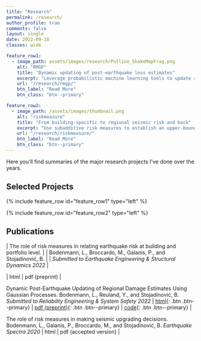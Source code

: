 ```yaml
---
title: "Research"
permalink: /research/
author_profile: true
comments: false
layout: single
date: 2022-09-18
classes: wide

feature_row1:
  - image_path: assets/images/research/Pollino_ShakeMapFrag.png
    alt: "RMGP"
    title: "Dynamic updating of post-earthquake loss estimates"
    excerpt: "Leverage probabilistic machine learning tools to update risk models with early damage reports"
    url: "/research/rmgp/"
    btn_label: "Read More"
    btn_class: "btn--primary"

feature_row2:
  - image_path: /assets/images/thumbnail.png
    alt: "riskmeasure"
    title: "From building-specific to regional seismic risk and back"
    excerpt: "Use subadditive risk measures to establish an upper-bound relation between building-specific and regional seismic risk"
    url: "/research/riskmeasure/"
    btn_label: "Read More"
    btn_class: "btn--primary"
---
```


Here you'll find summaries of the major research projects I've done over the years.

## Selected Projects

{% include feature_row id="feature_row1" type="left" %}

{% include feature_row id="feature_row2" type="left" %}

## Publications

| The role of risk measures in relating earthquake risk at building and portfolio level. |
| Bodenmann, L., Broccardo, M., Galanis, P., and Stojadinović, B. |
| *Submitted to Earthquake Engineering & Structural Dynamics 2022* |

| html | pdf (preprint) | 

Dynamic Post-Earthquake Updating of Regional Damage Estimates Using Gaussian Processes. 
Bodenmann, L., Reuland, Y., and Stojadinović, B. 
*Submitted to Reliability Engineering & System Safety 2022*
| [html](https://doi.org/10.31224/2205){: .btn .btn--primary} | [pdf (preprint)](https://engrxiv.org/preprint/view/2205/4410){: .btn .btn--primary} | [code](https://github.com/bodlukas/earthquake-rmgp){: .btn .btn--primary} |

The role of risk measures in making seismic upgrading decisions. 
Bodenmann, L., Galanis, P., Broccardo, M., and Stojadinović, B. 
*Earthquake Spectra 2020*
| html | pdf (accepted version) | 

